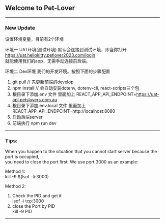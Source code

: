 ## Welcome to Pet-Lover

-----------------------------------------------------------------------

### New Update

设置环境变量，目前有2个环境

环境一 UAT环境(测试环境) 默认会连接到测试环境，即当你打开 https://uat.hellokitty.petlover2023.com/login  
就能使用我们的app，无需手动连接前后端。

环境二 Dev环境 我们的开发环境。按照下面的步骤配置

1. git pull // 先更新前端的develop
2. npm install // 会自动安装dotenv, dotenv-cli, react-scripts三个包
3. 根目录下添加.env 文件 里面加上 REACT_APP_API_ENDPOINT=https://uat-api.petslovers.com.au
4. 根目录下添加.env.local 文件 里面加上 REACT_APP_API_ENDPOINT=http://localhost:8080
5. 启动后端server
6. 前端执行 npm run dev

-------------------------------------------------------------------------------------------

### Tips:

When you happen to the situation that you cannot start server because the port is occupied,  
you need to close the port first. We use port 3000 as an example:

Method 1:  
kill -9 $(lsof -ti:3000)

Method 2:

1. Check the PID and get it  
   lsof -i tcp:3000
2. close the Port by PID  
   kill -9 PID

-------------------------------------------------------------------------------------------
